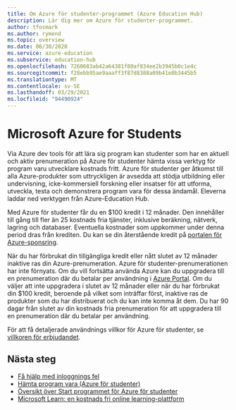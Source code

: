 ```yaml
---
title: Om Azure för studenter-programmet (Azure Education Hub)
description: Lär dig mer om Azure för studenter-programmet.
author: tfosmark
ms.author: rymend
ms.topic: overview
ms.date: 06/30/2020
ms.service: azure-education
ms.subservice: education-hub
ms.openlocfilehash: 7260683ab42a64381f80af834ee2b3945b0c1e4c
ms.sourcegitcommit: f28ebb95ae9aaaff3f87d8388a09b41e0b3445b5
ms.translationtype: MT
ms.contentlocale: sv-SE
ms.lasthandoff: 03/29/2021
ms.locfileid: "94490924"
---
```

# <a name="azure-for-students"></a>Microsoft Azure for Students

Via Azure dev tools för att lära sig program kan studenter som har en aktuell och aktiv prenumeration på Azure för studenter hämta vissa verktyg för program varu utvecklare kostnads fritt. Azure för studenter ger åtkomst till alla Azure-produkter som uttryckligen är avsedda att stödja utbildning eller undervisning, icke-kommersiell forskning eller insatser för att utforma, utveckla, testa och demonstrera program vara för dessa ändamål. Eleverna laddar ned verktygen från Azure-Education Hub.

Med Azure för studenter får du en $100 kredit i 12 månader. Den innehåller till gång till fler än 25 kostnads fria tjänster, inklusive beräkning, nätverk, lagring och databaser. Eventuella kostnader som uppkommer under denna period dras från krediten. Du kan se din återstående kredit på [portalen för Azure-sponsring](https://www.microsoftazuresponsorships.com/).

När du har förbrukat din tillgängliga kredit eller nått slutet av 12 månader inaktive ras din Azure-prenumeration. Azure för studenter-prenumerationen har inte förnyats. Om du vill fortsätta använda Azure kan du uppgradera till en prenumeration där du betalar per användning i [Azure Portal](https://portal.azure.com/#blade/Microsoft_Azure_Billing/SubscriptionsBlade). Om du väljer att inte uppgradera i slutet av 12 månader eller när du har förbrukat din $100 kredit, beroende på vilket som inträffar först, inaktive ras de produkter som du har distribuerat och du kan inte komma åt dem. Du har 90 dagar från slutet av din kostnads fria prenumeration för att uppgradera till en prenumeration där du betalar per användning.

För att få detaljerade användnings villkor för Azure för studenter, se [villkoren för erbjudandet](https://azure.microsoft.com/offers/ms-azr-0170p/).


## <a name="next-steps"></a>Nästa steg
- [Få hjälp med inloggnings fel](troubleshoot-login.md)
- [Hämta program vara (Azure för studenter)](download-software.md)
- [Översikt över Start programmet för Azure för studenter](azure-students-starter-program.md)
- [Microsoft Learn: en kostnads fri online learning-plattform](/learn/)